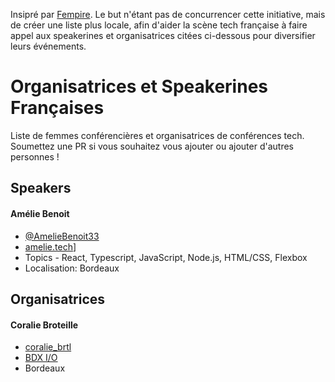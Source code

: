 Insipré par [Fempire](https://github.com/fempire/women-tech-speakers-organizers#europe). Le but n'étant pas de concurrencer cette initiative, mais de créer une liste plus locale, afin d'aider la scène tech française à faire appel aux speakerines et organisatrices citées ci-dessous pour diversifier leurs événements. 

# Organisatrices et Speakerines Françaises 

Liste de femmes conférencières et organisatrices de conférences tech. Soumettez une PR si vous souhaitez vous ajouter ou ajouter d'autres personnes !

## Speakers 

#### Amélie Benoit

- [@AmelieBenoit33](http://twitter.com/AmelieBenoit33)
- [amelie.tech](https://amelie.tech/fr/)]
- Topics - React, Typescript, JavaScript, Node.js, HTML/CSS, Flexbox
- Localisation: Bordeaux

## Organisatrices 

#### Coralie Broteille

- [coralie_brtl](https://twitter.com/coralie_brtl)
- [BDX I/O](https://bdxio.fr/)
- Bordeaux
  
